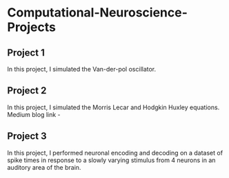 # Computational-Neuroscience-Projects

## Project 1
In this project, I simulated the Van-der-pol oscillator.
## Project 2
In this project, I simulated the Morris Lecar and Hodgkin Huxley equations.
Medium blog link - 
## Project 3
In this project, I performed neuronal encoding and decoding on a dataset of spike times in response to a slowly varying stimulus from 4 neurons in an auditory
area of the brain.
